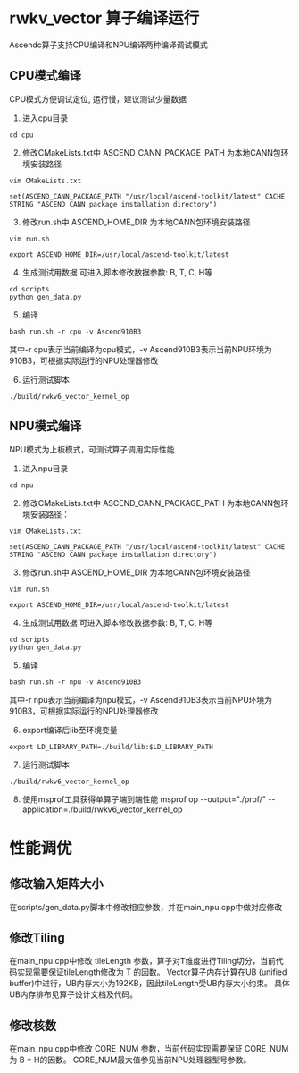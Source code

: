 # rwkv_vector 算子编译运行
Ascendc算子支持CPU编译和NPU编译两种编译调试模式

## CPU模式编译
CPU模式方便调试定位, 运行慢，建议测试少量数据

1. 进入cpu目录
```
cd cpu
```

2. 修改CMakeLists.txt中 ASCEND_CANN_PACKAGE_PATH 为本地CANN包环境安装路径
```
vim CMakeLists.txt
```
```
set(ASCEND_CANN_PACKAGE_PATH "/usr/local/ascend-toolkit/latest" CACHE STRING "ASCEND CANN package installation directory")
```

3. 修改run.sh中 ASCEND_HOME_DIR 为本地CANN包环境安装路径
```
vim run.sh
```
```
export ASCEND_HOME_DIR=/usr/local/ascend-toolkit/latest
```

4. 生成测试用数据
可进入脚本修改数据参数: B, T, C, H等
```
cd scripts
python gen_data.py
```

5. 编译
```
bash run.sh -r cpu -v Ascend910B3
```
其中-r cpu表示当前编译为cpu模式，-v Ascend910B3表示当前NPU环境为910B3，可根据实际运行的NPU处理器修改

6. 运行测试脚本
```
./build/rwkv6_vector_kernel_op
```


## NPU模式编译
NPU模式为上板模式，可测试算子调用实际性能

1. 进入npu目录
```
cd npu
```

2. 修改CMakeLists.txt中 ASCEND_CANN_PACKAGE_PATH 为本地CANN包环境安装路径：
```
vim CMakeLists.txt
```
```
set(ASCEND_CANN_PACKAGE_PATH "/usr/local/ascend-toolkit/latest" CACHE STRING "ASCEND CANN package installation directory")
```

3. 修改run.sh中 ASCEND_HOME_DIR 为本地CANN包环境安装路径
```
vim run.sh
```
```
export ASCEND_HOME_DIR=/usr/local/ascend-toolkit/latest
```

4. 生成测试用数据
可进入脚本修改数据参数: B, T, C, H等
```
cd scripts
python gen_data.py
```

5. 编译
```
bash run.sh -r npu -v Ascend910B3
```
其中-r npu表示当前编译为npu模式，-v Ascend910B3表示当前NPU环境为910B3，可根据实际运行的NPU处理器修改

6. export编译后lib至环境变量
```
export LD_LIBRARY_PATH=./build/lib:$LD_LIBRARY_PATH
```

7. 运行测试脚本
```
./build/rwkv6_vector_kernel_op
```

8. 使用msprof工具获得单算子端到端性能
msprof op --output="./prof/" --application=./build/rwkv6_vector_kernel_op

# 性能调优
## 修改输入矩阵大小
在scripts/gen_data.py脚本中修改相应参数，并在main_npu.cpp中做对应修改

## 修改Tiling
在main_npu.cpp中修改 tileLength 参数，算子对T维度进行Tiling切分，当前代码实现需要保证tileLength修改为 T 的因数。
Vector算子内存计算在UB (unified buffer)中进行，UB内存大小为192KB，因此tileLength受UB内存大小约束。
具体UB内存排布见算子设计文档及代码。

## 修改核数
在main_npu.cpp中修改 CORE_NUM 参数，当前代码实现需要保证 CORE_NUM 为 B * H的因数。
CORE_NUM最大值参见当前NPU处理器型号参数。